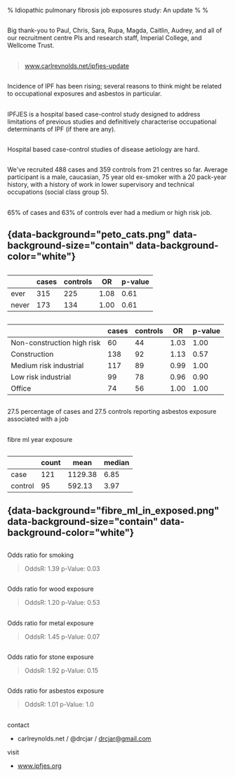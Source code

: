 % Idiopathic pulmonary fibrosis job exposures study: An update
% 
% 

## 

Big thank-you to Paul, Chris, Sara, Rupa, Magda, Caitlin, Audrey, and all of our recruitment centre PIs and research staff, Imperial College, and Wellcome Trust.

##

> www.carlreynolds.net/ipfjes-update 

##

Incidence of IPF has been rising; several reasons to think might be related to occupational exposures and asbestos in particular.

## 

IPFJES is a hospital based case-control study designed to address limitations of previous studies and definitively characterise occupational
determinants of IPF (if there are any).

##

Hospital based case-control studies of disease aetiology are hard.

##

We've recruited 488 cases and 359 controls from 21 centres so far. Average participant is a male, caucasian, 75 year old ex-smoker with a 20 pack-year history, with a history of work in lower supervisory and technical occupations (social class group 5). 

## 

65% of cases and 63% of controls ever had a medium or high risk job.

## {data-background="peto_cats.png" data-background-size="contain" data-background-color="white"} 

##

|       | cases | controls | OR         | p-value  |
|-------|-------|----------|------------|----------|
| ever  | 315   | 225      | 1.08       | 0.61     |
| never | 173   | 134      | 1.00       | 0.61     |


## 

|                                        | cases | controls | OR         | p-value  |
|----------------------------------------|-------|----------|------------|----------|
| Non-construction high risk             | 60    | 44       | 1.03       | 1.00     |
| Construction                           | 138   | 92       | 1.13       | 0.57     |
| Medium risk industrial                 | 117   | 89       | 0.99       | 1.00     |
| Low risk industrial                    | 99    | 78       | 0.96       | 0.90     |
| Office                                 | 74    | 56       | 1.00       | 1.00     |


## 

27.5 percentage of cases and 27.5 controls reporting asbestos exposure associated with a job

## 

fibre ml year exposure

##

|         | count | mean        | median   |
|---------|-------|-------------|----------|
| case    | 121   | 1129.38     | 6.85     |
| control | 95    | 592.13      | 3.97     |


## {data-background="fibre_ml_in_exposed.png" data-background-size="contain" data-background-color="white"} 

## 

Odds ratio for smoking

> OddsR:  1.39 p-Value: 0.03

##

Odds ratio for wood exposure

> OddsR:  1.20 p-Value: 0.53

## 

Odds ratio for metal exposure

> OddsR:  1.45 p-Value: 0.07

##

Odds ratio for stone exposure

> OddsR:  1.92 p-Value: 0.15

##

Odds ratio for asbestos exposure

> OddsR:  1.01 p-Value: 1.0

##

contact

- carlreynolds.net / @drcjar / drcjar@gmail.com 

visit 

- www.ipfjes.org
